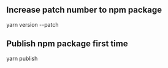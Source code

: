 ## Increase patch number to npm package
yarn version --patch

## Publish npm package first time
yarn publish